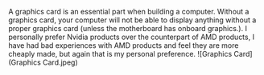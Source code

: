 A graphics card is an essential part when building a computer. Without a graphics card, your computer will not be able to display anything without a proper graphics card (unless the motherboard has onboard graphics.).
I personally prefer Nvidia products over the counterpart of AMD products, I have had bad experiences with AMD products and feel they are more cheaply made, but again that is my personal preference.
![Graphics Card](Graphics Card.jpeg)
